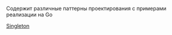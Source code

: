Содержит различные паттерны проектирования с примерами реализации на Go



[Singleton](singleton/singleton.md)